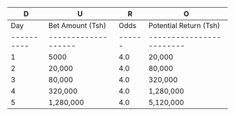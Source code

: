 | **D**   | **U**   | **R**   | **O**   |
|----------|----------|----------|----------|
| Day      | Bet Amount (Tsh) | Odds | Potential Return (Tsh) |
|----------|-------------------|------|------------------------|
| 1        | 5000              | 4.0  | 20,000                 |
| 2        | 20,000            | 4.0  | 80,000                 |
| 3        | 80,000            | 4.0  | 320,000                |
| 4        | 320,000           | 4.0  | 1,280,000              |
| 5        | 1,280,000         | 4.0  | 5,120,000              |
